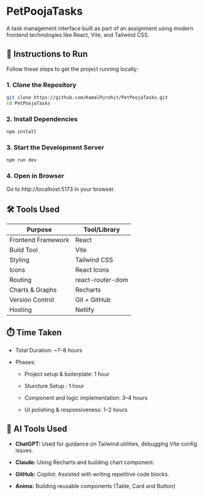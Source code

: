 # PetPoojaTasks

A task management interface built as part of an assignment using modern frontend technologies like React, Vite, and Tailwind CSS.

## 🚀 Instructions to Run

Follow these steps to get the project running locally:

### 1. Clone the Repository
```bash
git clone https://github.com/KamalPurohit/PetPoojaTasks.git
cd PetPoojaTasks
```

### 2. Install Dependencies
```bash
npm install
```

### 3. Start the Development Server
```bash
npm run dev
```

### 4. Open in Browser
Go to http://localhost:5173 in your browser.



## 🛠️ Tools Used
| Purpose             | Tool/Library                             |
| ------------------- | ---------------------------------------- |
| Frontend Framework  | React                                    |
| Build Tool          | Vite                                     |
| Styling             | Tailwind CSS                             |
| Icons               | React Icons                              |
| Routing             | react-router-dom                         |
| Charts & Graphs     | Recharts                                 |
| Version Control     | Git + GitHub                             |
| Hosting             | Netlify                                  |

## ⏱️ Time Taken
- Total Duration: ~7–8 hours

- Phases:

    - Project setup & boilerplate: 1 hour

    - Sturcture Setup : 1 hour

    - Component and logic implementation: 3–4 hours

    - UI polishing & responsiveness: 1–2 hours

## 🤖 AI Tools Used

- **ChatGPT:** Used for guidance on Tailwind utilities, debugging Vite config issues.

- **Claude:** Using Recharts and building chart component.

- **GitHub:** Copilot: Assisted with writing repetitive code blocks.

- **Anima:** Building reusable components (Table, Card and Button)

